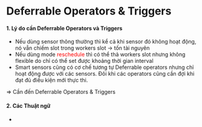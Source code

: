 # Deferrable Operators & Triggers


#### 1. Lý do cần Deferrable Operators và Triggers
- Nếu dùng sensor thông thường thì kể cả khi sensor đó không hoạt động, nó vẫn chiếm slot trong workers slot -> tốn tài nguyên
- Nếu dùng mode <font style="color:red">reschedule</font> thì có thể thả workers slot nhưng không flexible do chỉ có thể set được khoảng thời gian interval
- Smart sensors cũng có cơ chế tương tự Deferrable operators nhưng chỉ hoạt động được với các sensors. Đôi khi các operators cũng cần đợi khi đạt đủ điều kiện mới thực thi.

=>  Cần đến Deferrable Operators & Triggers

#### 2. Các Thuật ngữ
- 